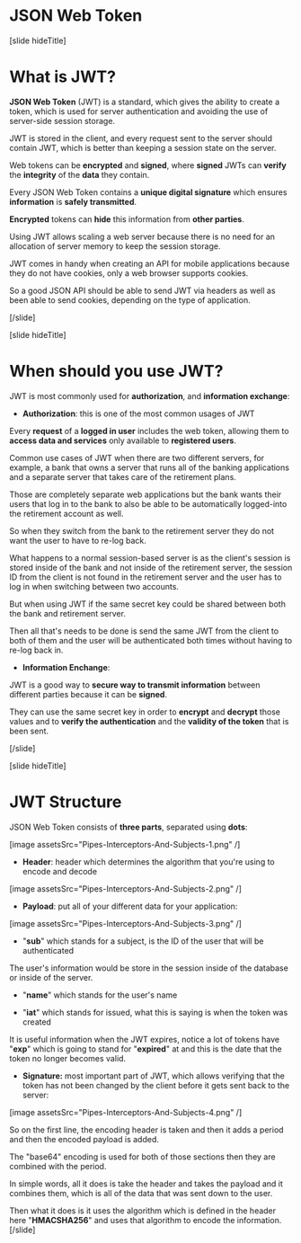 # JSON Web Token

[slide hideTitle]

# What is JWT?

**JSON Web Token** (JWT) is a standard, which gives the ability to create a token, which is used for server authentication and avoiding the use of server-side session storage. 

JWT is stored in the client, and every request sent to the server should contain JWT, which is better than keeping a session state on the server.

Web tokens can be **encrypted** and **signed**, where **signed** JWTs can **verify** the **integrity** of the **data** they contain.

Every JSON Web Token contains a **unique digital signature** which ensures **information** is **safely transmitted**.

**Encrypted** tokens can **hide** this information from **other parties**.

Using JWT allows scaling a web server because there is no need for an allocation of server memory to keep the session storage. 

JWT comes in handy when creating an API for mobile applications because they do not have cookies, only a web browser supports cookies.

So a good JSON API should be able to send JWT via headers as well as been able to send cookies, depending on the type of application. 

[/slide]


[slide hideTitle]

# When should you use JWT?

JWT is most commonly used for **authorization**, and **information exchange**:

- **Authorization**: this is one of the most common usages of JWT

Every **request** of a **logged in user** includes the web token, allowing them to **access data and services** only available to **registered users**.

Common use cases of JWT when there are two different servers, for example, a bank that owns a server that runs all of the banking applications and a separate server that takes care of the retirement plans. 

Those are completely separate web applications but the bank wants their users that log in to the bank to also be able to be automatically logged-into the retirement account as well.

So when they switch from the bank to the retirement server they do not want the user to have to re-log back.

What happens to a normal session-based server is as the client's session is stored inside of the bank and not inside of the retirement server, the session ID from the client is not found in the retirement server and the user has to log in when switching between two accounts. 

But when using JWT if the same secret key could be shared between both the bank and retirement server.

Then all that's needs to be done is send the same JWT from the client to both of them and the user will be authenticated both times without having to re-log back in.
 
- **Information Enchange**:

JWT is a good way to **secure way to transmit information** between different parties because it can be **signed**.

They can use the same secret key in order to **encrypt** and **decrypt** those values and to **verify the authentication** and the **validity of the token** that is been sent.

[/slide]


[slide hideTitle]

# JWT Structure

JSON Web Token consists of **three parts**, separated using **dots**:

[image assetsSrc="Pipes-Interceptors-And-Subjects-1.png" /]

- **Header**: header which determines the algorithm that you're using to encode and decode

[image assetsSrc="Pipes-Interceptors-And-Subjects-2.png" /]
 
- **Payload**: put all of your different data for your application:

[image assetsSrc="Pipes-Interceptors-And-Subjects-3.png" /]

  - "**sub**" which stands for a subject, is the ID of the user that will be authenticated 
  
The user's information would be store in the session inside of the database or inside of the server.

  - "**name**" which stands for the user's name

  - "**iat**"  which stands for issued, what this is saying is when the token was created

It is useful information when the JWT expires, notice a lot of tokens have "**exp**" which is going to stand for "**expired**" at and this is the date that the token no longer becomes valid.
  

- **Signature:** most important part of JWT, which allows verifying that the token has not been changed by the client before it gets sent back to the server:

[image assetsSrc="Pipes-Interceptors-And-Subjects-4.png" /]

So on the first line, the encoding header is taken and then it adds a period and then the encoded payload is added.

The "base64" encoding is used for both of those sections then they are combined with the period.

In simple words, all it does is take the header and takes the payload and it combines them, which is all of the data that was sent down to the user.

Then what it does is it uses the algorithm which is defined in the header here "**HMACSHA256**" and uses that algorithm to encode the information.
[/slide]